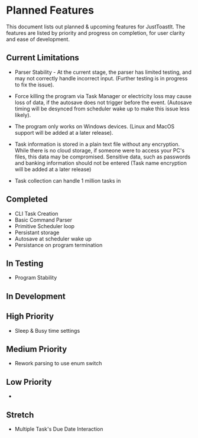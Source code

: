 # Planned Features

This document lists out planned & upcoming features for JustToastIt. The features are listed by priority and progress on completion, for user clarity and ease of development.

## Current Limitations
- Parser Stability - At the current stage, the parser has limited testing, and may not correctly handle incorrect input. (Further testing is in progress to fix the issue).

- Force killing the program via Task Manager or electricity loss may cause loss of data, if the autosave does not trigger before the event. (Autosave timing will be desynced from scheduler wake up to make this issue less likely).

- The program only works on Windows devices. (Linux and MacOS support will be added at a later release).

- Task information is stored in a plain text file without any encryption. While there is no cloud storage, if someone were to access your PC's files, this data may be compromised. Sensitive data, such as passwords and banking information should not be entered (Task name encryption will be added at a later release)

- Task collection can handle 1 million tasks in 


## Completed 
- CLI Task Creation 
- Basic Command Parser
- Primitive Scheduler loop 
- Persistant storage 
- Autosave at scheduler wake up
- Persistance on program termination



## In Testing
- Program Stability



## In Development



## High Priority
- Sleep & Busy time settings

## Medium Priority
- Rework parsing to use enum switch

## Low Priority
- 

## Stretch
- Multiple Task's Due Date Interaction 

